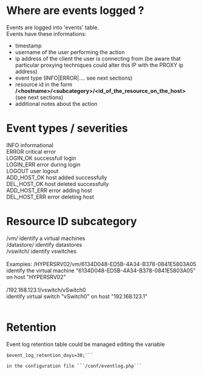 # Where are events logged ?
Events are logged into 'events' table.<br/>
Events have these informations:<br/>
- timestamp
- username of the user performing the action
- ip address of the client the user is connecting from (be aware that particular proxying techniques could alter this IP with the PROXY ip address)
- event type (INFO|ERROR|.... see next sections)
- resource id in the form <b>/&lt;hostname&gt;/&lt;subcategory&gt;/&lt;id_of_the_resource_on_the_host&gt;</b> (see next sections)
- additional notes about the action

# Event types / severities
INFO              informational<br/>
ERROR		  critical error<br/>
LOGIN_OK          successfull login<br/>
LOGIN_ERR         error during login<br/>
LOGOUT            user logout<br/>
ADD_HOST_OK	  host added successfully<br/>
DEL_HOST_OK	  host deleted successfully<br/>
ADD_HOST_ERR	  error adding host<br/>
DEL_HOST_ERR	  error deleting host<br/>


# Resource ID subcategory
/vm/          identify a virtual machines<br/>
/datastore/   identify datastores<br/>
/vswitch/     identify vswitches<br/>
<br/>
Examples:
  /HYPERSRV02/vm/6134D048-ED5B-4A34-B378-0841E5803A05 <br/> 
  identify the virtual machine "6134D048-ED5B-4A34-B378-0841E5803A05" on host "HYPERSRV02"<br/>
<br/>
  /192.168.123.1/vswitch/vSwitch0<br/>
  identify virtual switch "vSwitch0" on host "192.168.123.1"<br/>
<br/>

# Retention
Event log retention table could be managed editing the variable

  ```# events table retention in days
 $event_log_retention_days=30;```

in the configuration file ```/conf/eventlog.php```
